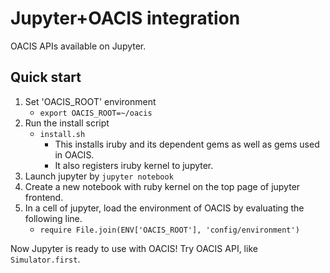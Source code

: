 # Jupyter+OACIS integration

OACIS APIs available on Jupyter.

## Quick start

1. Set 'OACIS_ROOT' environment
    - `export OACIS_ROOT=~/oacis`
2. Run the install script
    - `install.sh`
        - This installs iruby and its dependent gems as well as gems used in OACIS.
        - It also registers iruby kernel to jupyter.
3. Launch jupyter by `jupyter notebook`
4. Create a new notebook with ruby kernel on the top page of jupyter frontend.
5. In a cell of jupyter, load the environment of OACIS by evaluating the following line.
    - `require File.join(ENV['OACIS_ROOT'], 'config/environment')`

Now Jupyter is ready to use with OACIS!
Try OACIS API, like `Simulator.first`.
